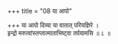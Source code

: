 +++
title = "08 या आपो"

+++
या आपो दिव्या या वातात् परियज्ञिरे ।  
इन्द्रो मरुत्वांस्तप्तात्माताभिष्ट्वा तर्पयामसि ॥ ८ ॥